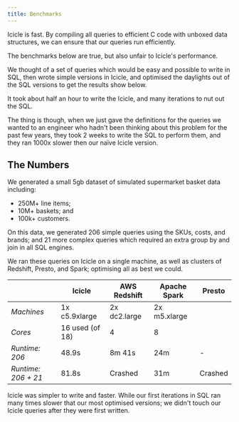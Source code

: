 ```yaml
---
title: Benchmarks
---
```


Icicle is fast. By compiling all queries to efficient C code with
unboxed data structures, we can ensure that our queries run efficiently.

The benchmarks below are true, but also unfair to Icicle's performance.

We thought of a set of queries which would be easy and possible to
write in SQL, then wrote simple versions in Icicle, and optimised the
daylights out of the SQL versions to get the results show below.

It took about half an hour to write the Icicle, and many iterations to
nut out the SQL.

The thing is though, when we just gave the definitions for the queries
we wanted to an engineer who hadn't been thinking about this problem
for the past few years, they took 2 weeks to write the SQL to perform
them, and they ran 1000x slower then our naïve Icicle version.

## The Numbers

We generated a small 5gb dataset of simulated supermarket basket data
including:

- 250M+ line items;
- 10M+ baskets; and
- 100k+ customers.

On this data, we generated 206 simple queries using the SKUs, costs,
and brands; and 21 more complex queries which required an extra group
by and join in all SQL engines.

We ran these queries on Icicle on a single machine, as well as clusters
of Redshift, Presto, and Spark; optimising all as best we could.


|                     | Icicle          | AWS Redshift | Apache Spark | Presto   |
|---------------------|-----------------|--------------|--------------|----------|
| *Machines*          | 1x c5.9xlarge   | 2x dc2.large | 2x m5.xlarge |          |
| *Cores*             | 16 used (of 18) | 4            | 8            |          |
| *Runtime: 206*      | 48.9s           | 8m 41s       | 24m          | -        |
| *Runtime: 206 + 21* | 81.8s           | Crashed      | 31m          | Crashed  |


Icicle was simpler to write and faster. While our first iterations in SQL ran
many times slower that our most optimised versions; we didn't touch our
Icicle queries after they were first written.
